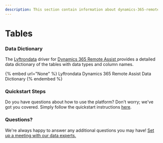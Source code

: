 ```yaml
---
description: This section contain information about dynamics-365-remote-assist connector tables information
---
```


# Tables

### Data Dictionary

The [Lyftrondata](https://www.lyftrondata.com/) driver for [Dynamics 365 Remote Assist](None/)[ ](https://www.lyftrondata.com/integration/dynamics-365-remote-assist/)provides a detailed data dictionary of the tables with data types and column names.

{% embed url="None" %}
Lyftrondata Dynamics 365 Remote Assist Data Dictionary
{% endembed %}

### Quickstart Steps

Do you have questions about how to use the platform? Don't worry; we've got you covered. Simply follow the quickstart instructions [here](../README.md).

### Questions? <a href="#questions" id="questions"></a>

We're always happy to answer any additional questions you may have! [Set up a meeting with our data experts.](https://www.lyftrondata.com/book-a-meeting/)

